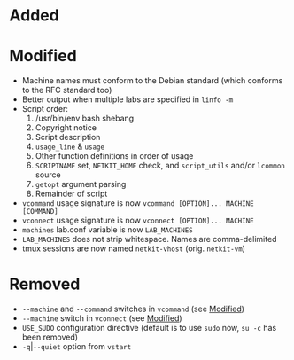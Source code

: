 # Added

# Modified
- Machine names must conform to the Debian standard (which conforms to the RFC standard too)
- Better output when multiple labs are specified in `linfo -m`
- Script order:
    1. /usr/bin/env bash shebang
    2. Copyright notice
    3. Script description
    4. `usage_line` & `usage`
    5. Other function definitions in order of usage
    6. `SCRIPTNAME` set, `NETKIT_HOME` check, and `script_utils` and/or `lcommon` source
    7. `getopt` argument parsing
    8. Remainder of script
- `vcommand` usage signature is now `vcommand [OPTION]... MACHINE [COMMAND]`
- `vconnect` usage signature is now `vconnect [OPTION]... MACHINE`
- `machines` lab.conf variable is now `LAB_MACHINES`
- `LAB_MACHINES` does not strip whitespace. Names are comma-delimited
- tmux sessions are now named `netkit-vhost` (orig. `netkit-vm`)

# Removed
- `--machine` and `--command` switches in `vcommand` (see [Modified](#modified))
- `--machine` switch in `vconnect` (see [Modified](#modified))
- `USE_SUDO` configuration directive (default is to use `sudo` now, `su -c` has been removed)
- `-q`|`--quiet` option from `vstart`
